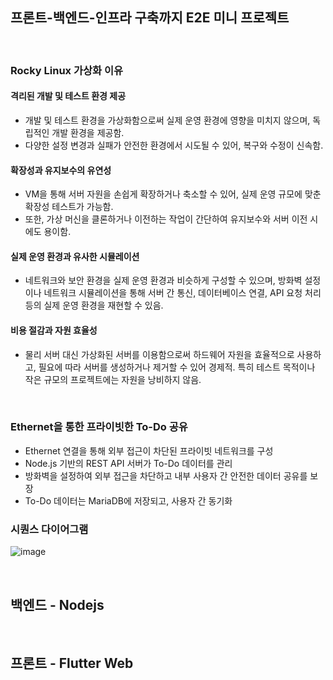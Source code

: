 ## 프론트-백엔드-인프라 구축까지 E2E 미니 프로젝트

<br/>

### **Rocky Linux 가상화 이유**

#### **격리된 개발 및 테스트 환경 제공**
- 개발 및 테스트 환경을 가상화함으로써 실제 운영 환경에 영향을 미치지 않으며, 독립적인 개발 환경을 제공함.
- 다양한 설정 변경과 실패가 안전한 환경에서 시도될 수 있어, 복구와 수정이 신속함.

#### **확장성과 유지보수의 유연성**
- VM을 통해 서버 자원을 손쉽게 확장하거나 축소할 수 있어, 실제 운영 규모에 맞춘 확장성 테스트가 가능함.
- 또한, 가상 머신을 클론하거나 이전하는 작업이 간단하여 유지보수와 서버 이전 시에도 용이함.

#### **실제 운영 환경과 유사한 시뮬레이션**
- 네트워크와 보안 환경을 실제 운영 환경과 비슷하게 구성할 수 있으며, 방화벽 설정이나 네트워크 시뮬레이션을 통해 서버 간 통신, 데이터베이스 연결, API 요청 처리 등의 실제 운영 환경을 재현할 수 있음.

#### 비용 절감과 자원 효율성
- 물리 서버 대신 가상화된 서버를 이용함으로써 하드웨어 자원을 효율적으로 사용하고, 필요에 따라 서버를 생성하거나 제거할 수 있어 경제적. 특히 테스트 목적이나 작은 규모의 프로젝트에는 자원을 낭비하지 않음.

<br/>

### **Ethernet을 통한 프라이빗한 To-Do 공유**

- Ethernet 연결을 통해 외부 접근이 차단된 프라이빗 네트워크를 구성
- Node.js 기반의 REST API 서버가 To-Do 데이터를 관리
- 방화벽을 설정하여 외부 접근을 차단하고 내부 사용자 간 안전한 데이터 공유를 보장
- To-Do 데이터는 MariaDB에 저장되고, 사용자 간 동기화
     
### **시퀀스 다이어그램**

   
![image](https://github.com/user-attachments/assets/531bb832-f629-47bd-bb9a-d0a52e2a07d0)


<br/>

## 백엔드 - Nodejs

<br/>

## 프론트 - Flutter Web
